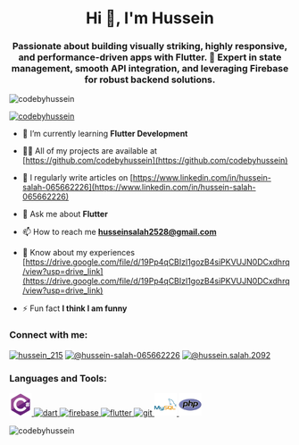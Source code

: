 <h1 align="center">Hi 👋, I'm Hussein</h1>
<h3 align="center">Passionate about building visually striking, highly responsive, and performance-driven apps with Flutter. 🚀 Expert in state management, smooth API integration, and leveraging Firebase for robust backend solutions.</h3>

<p align="left"> <img src="https://komarev.com/ghpvc/?username=codebyhussein&label=Profile%20views&color=0e75b6&style=flat" alt="codebyhussein" /> </p>

<p align="left"> <a href="https://github.com/ryo-ma/github-profile-trophy"><img src="https://github-profile-trophy.vercel.app/?username=codebyhussein" alt="codebyhussein" /></a> </p>

- 🌱 I’m currently learning **Flutter Development**

- 👨‍💻 All of my projects are available at [https://github.com/codebyhussein](https://github.com/codebyhussein)

- 📝 I regularly write articles on [https://www.linkedin.com/in/hussein-salah-065662226](https://www.linkedin.com/in/hussein-salah-065662226)

- 💬 Ask me about **Flutter**

- 📫 How to reach me **husseinsalah2528@gmail.com**

- 📄 Know about my experiences [https://drive.google.com/file/d/19Pp4qCBIzl1gozB4siPKVUJN0DCxdhrq/view?usp=drive_link](https://drive.google.com/file/d/19Pp4qCBIzl1gozB4siPKVUJN0DCxdhrq/view?usp=drive_link)

- ⚡ Fun fact **I think I am funny**

<h3 align="left">Connect with me:</h3>
<p align="left">
<a href="https://twitter.com/hussein_215" target="blank"><img align="center" src="https://raw.githubusercontent.com/rahuldkjain/github-profile-readme-generator/master/src/images/icons/Social/twitter.svg" alt="hussein_215" height="30" width="40" /></a>
<a href="https://linkedin.com/in/@hussein-salah-065662226" target="blank"><img align="center" src="https://raw.githubusercontent.com/rahuldkjain/github-profile-readme-generator/master/src/images/icons/Social/linked-in-alt.svg" alt="@hussein-salah-065662226" height="30" width="40" /></a>
<a href="https://fb.com/@hussein.salah.2092" target="blank"><img align="center" src="https://raw.githubusercontent.com/rahuldkjain/github-profile-readme-generator/master/src/images/icons/Social/facebook.svg" alt="@hussein.salah.2092" height="30" width="40" /></a>
</p>

<h3 align="left">Languages and Tools:</h3>
<p align="left"> <a href="https://www.w3schools.com/cs/" target="_blank" rel="noreferrer"> <img src="https://raw.githubusercontent.com/devicons/devicon/master/icons/csharp/csharp-original.svg" alt="csharp" width="40" height="40"/> </a> <a href="https://dart.dev" target="_blank" rel="noreferrer"> <img src="https://www.vectorlogo.zone/logos/dartlang/dartlang-icon.svg" alt="dart" width="40" height="40"/> </a> <a href="https://firebase.google.com/" target="_blank" rel="noreferrer"> <img src="https://www.vectorlogo.zone/logos/firebase/firebase-icon.svg" alt="firebase" width="40" height="40"/> </a> <a href="https://flutter.dev" target="_blank" rel="noreferrer"> <img src="https://www.vectorlogo.zone/logos/flutterio/flutterio-icon.svg" alt="flutter" width="40" height="40"/> </a> <a href="https://git-scm.com/" target="_blank" rel="noreferrer"> <img src="https://www.vectorlogo.zone/logos/git-scm/git-scm-icon.svg" alt="git" width="40" height="40"/> </a> <a href="https://www.mysql.com/" target="_blank" rel="noreferrer"> <img src="https://raw.githubusercontent.com/devicons/devicon/master/icons/mysql/mysql-original-wordmark.svg" alt="mysql" width="40" height="40"/> </a> <a href="https://www.php.net" target="_blank" rel="noreferrer"> <img src="https://raw.githubusercontent.com/devicons/devicon/master/icons/php/php-original.svg" alt="php" width="40" height="40"/> </a> </p>

<p><img align="center" src="https://github-readme-stats.vercel.app/api/top-langs?username=codebyhussein&show_icons=true&locale=en&layout=compact" alt="codebyhussein" /></p>
